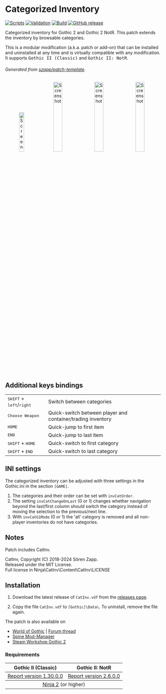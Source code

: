 # Categorized Inventory

[![Scripts](https://github.com/szapp/CatInv/actions/workflows/scripts.yml/badge.svg)](https://github.com/szapp/CatInv/actions/workflows/scripts.yml)
[![Validation](https://github.com/szapp/CatInv/actions/workflows/validation.yml/badge.svg)](https://github.com/szapp/CatInv/actions/workflows/validation.yml)
[![Build](https://github.com/szapp/CatInv/actions/workflows/build.yml/badge.svg)](https://github.com/szapp/CatInv/actions/workflows/build.yml)
[![GitHub release](https://img.shields.io/github/v/release/szapp/CatInv.svg)](https://github.com/szapp/CatInv/releases/latest)

Categorized inventory for Gothic 2 and Gothic 2 NotR. This patch extends the inventory by browsable categories.

This is a modular modification (a.k.a. patch or add-on) that can be installed and uninstalled at any time and is virtually compatible with any modification.
It supports <kbd>Gothic II (Classic)</kbd> and <kbd>Gothic II: NotR</kbd>.

###### Generated from [szapp/patch-template](https://github.com/szapp/patch-template).

<div align="center">
<img src="https://github.com/szapp/CatInv/assets/20203034/b4bb1dba-8b11-4167-b686-d5edfe9206dc" alt="Screenshot" width="18%" /> &nbsp;  
<img src="https://github.com/szapp/CatInv/assets/20203034/484258bc-e5e6-407b-8a3d-117bbe8ef7dc" alt="Screenshot" width="24%" /> &nbsp;
<img src="https://github.com/szapp/CatInv/assets/20203034/ecaf9413-fffe-4970-8eb3-b9bbe305d528" alt="Screenshot" width="24%" /> &nbsp;
<img src="https://github.com/szapp/CatInv/assets/20203034/af3a2430-90f9-47a3-8fe3-9c032d872857" alt="Screenshot" width="24%" />
</div>

## Additional keys bindings

<table>
  <tbody>
    <tr>
      <td><kbd>SHIFT</kbd> + <kbd>left</kbd>/<kbd>right</kbd></td>
      <td>Switch between categories</td>
    </tr>
    <tr>
      <td><kbd>Choose Weapon</kbd></td>
      <td>Quick-switch between player and container/trading inventory</td>
    </tr>
    <tr>
      <td><kbd>HOME</kbd></td>
      <td>Quick-jump to first item</td>
    </tr>
    <tr>
      <td><kbd>END</kbd></td>
      <td>Quick-jump to last item</td>
    </tr>
    <tr>
      <td><kbd>SHIFT</kbd> + <kbd>HOME</kbd></td>
      <td>Quick-switch to first category</td>
    </tr>
    <tr>
      <td><kbd>SHIFT</kbd> + <kbd>END</kbd></td>
      <td>Quick-switch to last category</td>
    </tr>
  </tbody>
</table>

## INI settings

The categorized inventory can be adjusted with three settings in the Gothic.ini in the section `[GAME]`.

1. The categories and their order can be set with `invCatOrder`.
2. The setting `invCatChangeOnLast` (0 or 1) changes whether navigation beyond the last/first column should switch the category instead of moving the selection to the previous/next line.
3. With `invCatG1Mode` (0 or 1) the 'all' category is removed and all non-player inventories do not have categories.

## Notes

Patch includes CatInv.

CatInv, Copyright (C) 2018-2024  Sören Zapp.  
Released under the MIT License.  
Full license in Ninja\CatInv\Content\CatInv\LICENSE

## Installation

1. Download the latest release of `CatInv.vdf` from the [releases page](https://github.com/szapp/CatInv/releases/latest).

2. Copy the file `CatInv.vdf` to `[Gothic]\Data\`. To uninstall, remove the file again.

The patch is also available on
- [World of Gothic](https://www.worldofgothic.de/dl/download_617.htm) | [Forum thread](https://forum.worldofplayers.de/forum/threads/1546962)
- [Spine Mod-Manager](https://clockwork-origins.com/spine/)
- [Steam Workshop Gothic 2](https://steamcommunity.com/sharedfiles/filedetails/?id=2787221263)

### Requirements

<table><thead><tr><th>Gothic II (Classic)</th><th>Gothic II: NotR</th></tr></thead>
<tbody><tr><td><a href="https://www.worldofgothic.de/dl/download_278.htm">Report version 1.30.0.0</a></td><td><a href="https://www.worldofgothic.de/dl/download_278.htm">Report version 2.6.0.0</a></td></tr></tbody>
<tbody><tr><td colspan="2" align="center"><a href="https://github.com/szapp/Ninja">Ninja 2</a> (or higher)</td></tr></tbody></table>

<!--

If you are interested in writing your own patch, please do not copy this patch!
Instead refer to the PATCH TEMPLATE to build a foundation that is customized to your needs!
The patch template can found at https://github.com/szapp/patch-template.

-->
